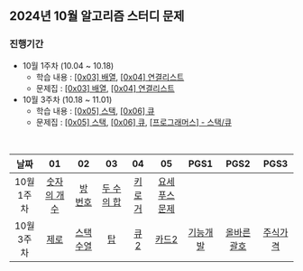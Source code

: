 ## 2024년 10월 알고리즘 스터디 문제

### 진행기간
- 10월 1주차 (10.04 ~ 10.18)
    - 학습 내용 : [[0x03] 배열](https://blog.encrypted.gg/927), [[0x04] 연결리스트](https://blog.encrypted.gg/932)
    - 문제집 : [[0x03] 배열](https://github.com/encrypted-def/basic-algo-lecture/blob/master/workbook/0x03.md), [[0x04] 연결리스트](https://github.com/encrypted-def/basic-algo-lecture/blob/master/workbook/0x04.md)
- 10월 3주차 (10.18 ~ 11.01)
    - 학습 내용 : [[0x05] 스택](https://blog.encrypted.gg/933), [[0x06] 큐](https://blog.encrypted.gg/934)
    - 문제집 : [[0x05] 스택](https://github.com/encrypted-def/basic-algo-lecture/blob/master/workbook/0x05.md), [[0x06] 큐](https://github.com/encrypted-def/basic-algo-lecture/blob/master/workbook/0x06.md), [[프로그래머스] - 스택/큐](https://school.programmers.co.kr/learn/courses/30/parts/12081)

<br />

| 날짜 | 01 | 02 | 03 | 04 | 05 | PGS1 | PGS2 | PGS3 |
| :---: | :---: | :---: | :---: | :---: | :---: | :---: | :---: | :---: |
| 10월 1주차 | [숫자의 개수](https://www.acmicpc.net/problem/2577) | [방 번호](https://www.acmicpc.net/problem/1475) | [두 수의 합](https://www.acmicpc.net/problem/3273) | [키로거](https://www.acmicpc.net/problem/5397) | [요세푸스 문제](https://www.acmicpc.net/problem/1158) |  |  |  |
| 10월 3주차 | [제로](https://www.acmicpc.net/problem/10773) | [스택 수열](https://www.acmicpc.net/problem/1874) | [탑](https://www.acmicpc.net/problem/2493) | [큐 2](https://www.acmicpc.net/problem/18258) | [카드2](https://www.acmicpc.net/problem/2164) | [기능개발](https://school.programmers.co.kr/learn/courses/30/lessons/42586) | [올바른 괄호](https://school.programmers.co.kr/learn/courses/30/lessons/12909) | [주식가격](https://school.programmers.co.kr/learn/courses/30/lessons/42584) |
